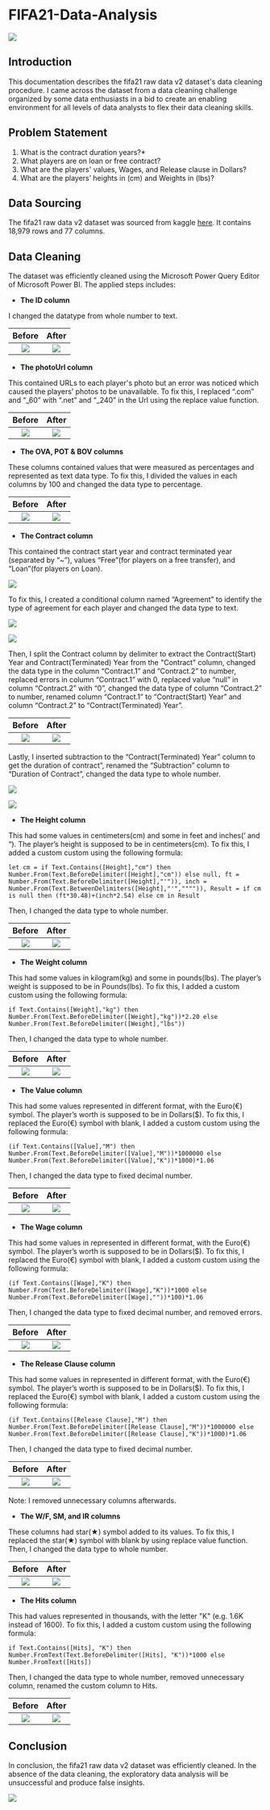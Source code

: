 # FIFA21-Data-Analysis

![](intro_image.png)

## Introduction
This documentation describes the fifa21 raw data v2 dataset's data cleaning procedure.
I came across the dataset from a data cleaning challenge organized by some data enthusiasts in a bid to create an enabling environment for all levels of data analysts to flex their data cleaning skills.

## Problem Statement
1. What is the contract duration years?*
2. What players are on loan or free contract?
3. What are the players' values, Wages, and Release clause in Dollars?
4. What are the players’ heights in (cm) and Weights in (lbs)?

## Data Sourcing
The fifa21 raw data v2 dataset was sourced from kaggle [here](https://www.kaggle.com/datasets/yagunnersya/fifa-21-messy-raw-dataset-for-cleaning-exploring). It contains 18,979 rows and 77 columns.

## Data Cleaning
The dataset was efficiently cleaned using the Microsoft Power Query Editor of Microsoft Power  BI. The applied steps includes:
- **The ID column**

I changed the datatype from whole number to text.

Before              | After
:------------------:|:------------------:
![](clean_ID.png)   |  ![](unclean_ID.png)

- **The photoUrl column**

This contained URLs to each player's photo but an error was noticed which caused the players’ photos to be unavailable. To fix this, I replaced “.com” and “_60” with “.net” and “_240” in the Url using the replace value function.

Before                    | After
:------------------------:|:------------------:
![](unclean_photoUrl.png) |  ![](clean_photoUrl.png)

- **The OVA, POT & BOV columns**

These columns contained values that were measured as percentages and represented as text data type. To fix this, I divided the values in each columns by 100 and changed the data type to percentage.

Before                        | After
:----------------------------:|:------------------:
![](unclean_OVA_POT_BOV.png)  |  ![](clean_OVA_POT_BOV.png)

- **The Contract column**

This contained the contract start year and contract terminated year (separated by “~”), values “Free”(for players on a free transfer), and “Loan”(for players on Loan).

![](unclean_Contract_Loan_Free.PNG)

To fix this, I created a conditional column named “Agreement” to identify the type of agreement for each player and changed the data type to text.

![](Conditional_Column_Agreement.PNG)

![](clean_Agreement.png)

Then, I split the Contract column by delimiter to extract the Contract(Start) Year and Contract(Terminated) Year from the "Contract" column, changed the data type in the column “Contract.1” and “Contract.2” to number, replaced errors in column “Contract.1” with 0, replaced value “null” in column “Contract.2” with “0”, changed the data type of column “Contract.2” to number, renamed column “Contract.1” to “Contract(Start) Year” and column “Contract.2” to “Contract(Terminated) Year”.

Before                      | After
:--------------------------:|:------------------:
![](unclean_Contract.png)   |   ![](clean_Contract.png)

Lastly, I inserted subtraction to the “Contract(Terminated) Year” column to get the duration of contract”, renamed the “Subtraction” column to “Duration of Contract”, changed the data type to whole number.

![](Subtraction_Column_Duration_of_Contract.PNG)

![](clean_Duration_of_Contract.png)

- **The Height column**

This had some values in centimeters(cm) and some in feet and inches(‘ and “). The player’s height is supposed to be in centimeters(cm). To fix this, I added a custom custom using the following formula:

`let
cm = if Text.Contains([Height],"cm") then Number.From(Text.BeforeDelimiter([Height],"cm")) else null,
ft = Number.From(Text.BeforeDelimiter([Height],"'")),
inch = Number.From(Text.BetweenDelimiters([Height],"'","""")),
Result = if cm is null then (ft*30.48)+(inch*2.54) else cm
in
Result`

Then, I changed the data type to whole number.

Before                    | After
:------------------------:|:------------------:
![](unclean_Height.PNG)   |   ![](clean_Height(cm).png)

- **The Weight column**

This had some values in kilogram(kg) and some in pounds(lbs). The player’s weight is supposed to be in Pounds(lbs). To fix this, I added a custom custom using the following formula:

`if Text.Contains([Weight],"kg") then Number.From(Text.BeforeDelimiter([Weight],"kg"))*2.20 else Number.From(Text.BeforeDelimiter([Weight],"lbs"))`

Then, I changed the data type to whole number.

Before                    | After
:------------------------:|:------------------:
![](unclean_Weight.PNG)   |   ![](clean_Weight(lbs).png)

- **The Value column**

This had some values represented in different format, with the Euro(€) symbol. The player’s worth is supposed to be in Dollars($). To fix this, I replaced the Euro(€) symbol with blank, I added a custom custom using the following formula:

`(if Text.Contains([Value],"M") then Number.From(Text.BeforeDelimiter([Value],"M"))*1000000 else Number.From(Text.BeforeDelimiter([Value],"K"))*1000)*1.06`

Then, I changed the data type to fixed decimal number.

Before                   | After
:-----------------------:|:------------------:
![](unclean_Value.png)   |   ![](clean_Player's_Value($).png)

- **The Wage column**

This had some values in represented in different format, with the Euro(€) symbol. The player’s worth is supposed to be in Dollars($). To fix this, I replaced the Euro(€) symbol with blank, I added a custom custom using the following formula:

`(if Text.Contains([Wage],"K") then Number.From(Text.BeforeDelimiter([Wage],"K"))*1000 else Number.From(Text.BeforeDelimiter([Wage],""))*100)*1.06`

Then, I changed the data type to fixed decimal number, and removed errors.

Before                  | After
:----------------------:|:------------------:
![](unclean_Wage.png)   |   ![](clean_Wage($).png)

- **The Release Clause column**

This had some values in represented in different format, with the Euro(€) symbol. The player’s worth is supposed to be in Dollars($). To fix this, I replaced the Euro(€) symbol with blank, I added a custom custom using the following formula:

`(if Text.Contains([Release Clause],"M") then Number.From(Text.BeforeDelimiter([Release Clause],"M"))*1000000 else Number.From(Text.BeforeDelimiter([Release Clause],"K"))*1000)*1.06`

Then, I changed the data type to fixed decimal number.

Before                            | After
:--------------------------------:|:------------------:
![](unclean_Release_Clause.png)   |   ![](clean_Release_Clause($).png)

Note: I removed unnecessary columns afterwards.

- **The W/F, SM, and IR columns**

These columns had star(★) symbol added to its values. To fix this, I replaced the star(★) symbol with blank by using replace value function.
Then, I changed the data type to whole number.

Before                      | After
:--------------------------:|:------------------:
![](unclean_WF_SM_IR.png)   |   ![](clean_WF_SM_IR.png)

- **The Hits column**

This had values represented in thousands, with the letter "K" (e.g. 1.6K instead of 1600). To fix this, I added a custom custom using the following formula:

`if Text.Contains([Hits], "K") then Number.FromText(Text.BeforeDelimiter([Hits], "K"))*1000 else Number.FromText([Hits])`

Then, I changed the data type to whole number, removed unnecessary column, renamed the custom column to Hits.

Before                  | After
:----------------------:|:------------------:
![](unclean_Hits.png)   |   ![](clean_Hits.png)

## Conclusion

In conclusion, the fifa21 raw data v2 dataset was efficiently cleaned. In the absence of the data cleaning, the exploratory data analysis will be unsuccessful and produce false insights.

![](Thank_you.png)
